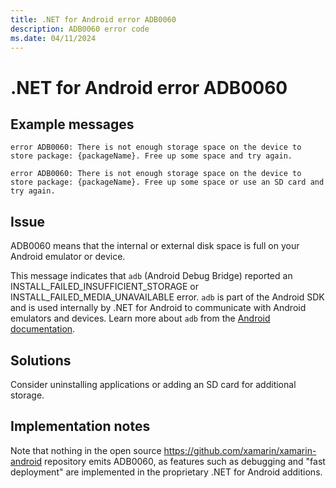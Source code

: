 ```yaml
---
title: .NET for Android error ADB0060
description: ADB0060 error code
ms.date: 04/11/2024
---
```

# .NET for Android error ADB0060

## Example messages

```
error ADB0060: There is not enough storage space on the device to store package: {packageName}. Free up some space and try again.
```

```
error ADB0060: There is not enough storage space on the device to store package: {packageName}. Free up some space or use an SD card and try again.
```

## Issue

ADB0060 means that the internal or external disk space is full on
your Android emulator or device.

This message indicates that `adb` (Android Debug Bridge) reported an
INSTALL\_FAILED\_INSUFFICIENT\_STORAGE or
INSTALL\_FAILED\_MEDIA\_UNAVAILABLE error. `adb` is part of the Android
SDK and is used internally by .NET for Android to communicate with
Android emulators and devices. Learn more about `adb` from the [Android
documentation][adb].

## Solutions

Consider uninstalling applications or adding an SD card for additional
storage.

[adb]: https://developer.android.com/studio/command-line/adb

## Implementation notes

Note that nothing in the open source <https://github.com/xamarin/xamarin-android>
repository emits ADB0060, as features such as debugging and "fast deployment"
are implemented in the proprietary .NET for Android additions.
